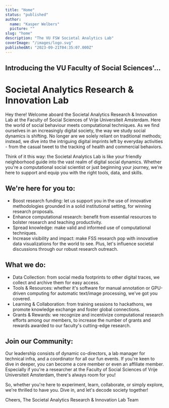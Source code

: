 ```yaml
---
title: "Home"
status: "published"
author:
  name: "Kasper Welbers"
  picture: ""
slug: "home"
description: "The VU FSW Societal Analytics Lab"
coverImage: "/images/logo.svg"
publishedAt: "2023-09-21T04:35:07.000Z"
---
```


## Introducing the VU Faculty of Social Sciences'...

# Societal Analytics Research & Innovation Lab

Hey there! Welcome aboard the Societal Analytics Research & Innovation Lab at the Faculty of Social Sciences of Vrije Universiteit Amsterdam. Here the world of social behaviour meets computational techniques. As we find ourselves in an increasingly digital society, the way we study social dynamics is shifting. No longer are we solely reliant on traditional methods; instead, we dive into the intriguing digital imprints left by everyday activities - from the casual tweet to the tracking of health and commercial behaviors.

Think of it this way: the Societal Analytics Lab is like your friendly neighborhood guide into the vast realm of digital social dynamics. Whether you're a computational social scientist or just beginning your journey, we're here to support and equip you with the right tools, data, and skills.

## We're here for you to:

- Boost research funding: let us support you in the use of innovative methodologies grounded in a solid institutional setting, for winning research proposals.
- Enhance computational research: benefit from essential resources to bolster research and teaching productivity.
- Spread knowledge: make valid and informed use of computational techniques.
- Increase visibility and impact: make FSS research pop with innovative data visualizations for the world to see. Plus, let's influence societal discussions through our robust research outreach.

## What we do:

- Data Collection: from social media footprints to other digital traces, we collect and archive them for easy access.
- Tools & Resources: whether it's software for manual annotation or GPU-driven computing for automatic text/image processing, we've got you covered.
- Learning & Collaboration: from training sessions to hackathons, we promote knowledge exchange and foster global connections.
- Grants & Rewards: we recognize and incentivize computational research efforts among our members, to increase the number of grants and rewards awarded to our faculty's cutting-edge research.

## Join our Community:

Our leadership consists of dynamic co-directors, a lab manager for technical infra, and a coordinator for all our fun events. If you're keen to dive in deeper, you can become a core member or even an affiliate member. Especially if you're a researcher at the Faculty of Social Sciences of Vrije Universiteit Amsterdam, there's always room for you!

So, whether you're here to experiment, learn, collaborate, or simply explore, we're thrilled to have you. Dive in, and let's decode society together!

Cheers,
The Societal Analytics Research & Innovation Lab Team
